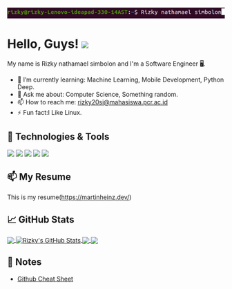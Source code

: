 [![Header](https://github.com/rizkynat/rizkynat.github.io/blob/master/Screenshot%20from%202021-09-13%2020-01-18.png "Header")](https://martinheinz.dev/)
# Hello, Guys! <img src="https://raw.githubusercontent.com/MartinHeinz/MartinHeinz/master/wave.gif" width="30px">
My name is Rizky nathamael simbolon and I'm a Software Engineer 🖥️.
- 🌱 I’m currently learning: Machine Learning, Mobile Development, Python Deep.
- 💬 Ask me about: Computer Science, Something random.
- 📫 How to reach me: rizky20si@mahasiswa.pcr.ac.id
- ⚡ Fun fact:I Like Linux.
## 🔧 Technologies & Tools
![](https://img.shields.io/badge/OS-Linux-informational?style=flat&logo=linux&logoColor=white&color=d6249f)
![](https://img.shields.io/badge/Code-Python-informational?style=flat&logo=python&logoColor=white&color=d6249f)
![](https://img.shields.io/badge/Shell-Bash-informational?style=flat&logo=gnu-bash&logoColor=white&color=d6249f)
![](https://img.shields.io/badge/Code-Java-d6249f?style=flat&logo=java&logoColor=white&color=d6249f)
![](https://img.shields.io/badge/Editor-vscode-d6249f?style=flat&logo=visualstudiocode&logoColor=white&color=d6249f)

## 📫 My Resume
This is my resume(https://martinheinz.dev/)

## &#x1f4c8; GitHub Stats

<a href="https://github.com/rizkynat/rizkynat.github.io">
  <img align="center" src="https://github-readme-stats.vercel.app/api/top-langs/?username=rizkynat&hide=java,html,tex&title_color=ffffff&text_color=c9cacc&icon_color=2bbc8a&bg_color=1d1f21&langs_count=5" />
</a>
<a href="https://github.com/rizkynat/rizkynat.github.io">
  <img align="center" src="https://github-readme-stats.vercel.app/api?username=rizkynat&show_icons=true&line_height=27&count_private=true&title_color=ffffff&text_color=c9cacc&icon_color=2bbc8a&bg_color=1d1f21" alt="Rizky's GitHub Stats" />
</a>

<a href="https://github.com/rizkynat/tux-coffee-app">
  <img align="center" src="https://github-readme-stats.vercel.app/api/pin/?username=rizkynat&repo=coplink&title_color=ffffff&text_color=c9cacc&icon_color=2bbc8a&bg_color=1d1f21" />
</a>


<a href="https://github.com/rizkynat/Kas_Application">
  <img align="center" src="https://github-readme-stats.vercel.app/api/pin/?username=rizkynat&repo=Kas_Application&title_color=ffffff&text_color=c9cacc&icon_color=2bbc8a&bg_color=1d1f21" />
</a>    

<!-- links to social media icons -->

<!-- icons with padding -->

[1.1]: http://i.imgur.com/tXSoThF.png (twitter icon with padding)
[2.1]: http://i.imgur.com/0o48UoR.png (github icon with padding)

<!-- icons without padding -->

[1.2]: http://i.imgur.com/wWzX9uB.png (twitter icon without padding)
[2.2]: http://i.imgur.com/9I6NRUm.png (github icon without padding)
[3.2]: https://raw.githubusercontent.com/MartinHeinz/MartinHeinz/master/linkedin-3-16.png (LinkedIn icon without padding)


<!-- links to your social media accounts -->

[1]: https://www.instagram.com/rykinat4
[2]: https://github.com/rizkynat



<!-- Resources -->
<!-- Icons: https://simpleicons.org/ -->
<!-- GitHub Stats: https://github.com/anuraghazra/github-readme-stats -->
<!-- Emojis: https://emojipedia.org/emoji/ -->
<!-- HTML Emojis: https://www.fileformat.info/index.htm -->
<!-- Shields: https://shields.io/ -->
<!-- Awesome GitHub Profile README: https://github.com/abhisheknaiidu/awesome-github-profile-readme -->
## 📕 Notes
<!-- BLOG-POST-LIST:START -->
- [Github Cheat Sheet](https://education.github.com/git-cheat-sheet-education.pdf)

